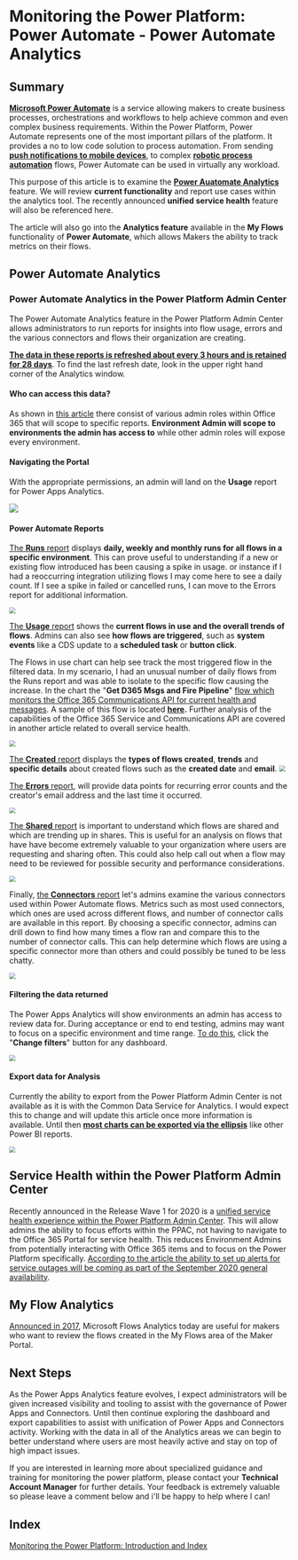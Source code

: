 # Monitoring the Power Platform: Power Automate - Power Automate Analytics

## Summary

**[Microsoft Power Automate](https://docs.microsoft.com/en-us/power-automate/getting-started)** is a service allowing makers to create business processes, orchestrations and workflows to help achieve common and even complex business requirements. Within the Power Platform, Power Automate represents one of the most important pillars of the platform. It provides a no to low code solution to process automation. From sending **[push notifications to mobile devices](https://docs.microsoft.com/en-us/powerapps/maker/canvas-apps/add-notifications)**, to complex **[robotic process automation](https://flow.microsoft.com/en-us/ui-flows/)** flows, Power Automate can be used in virtually any workload.

This purpose of this article is to examine the **[Power Auatomate Analytics](https://docs.microsoft.com/en-us/power-platform/admin/analytics-flow)** feature. We will review **current functionality** and report use cases within the analytics tool. The recently announced **unified service health** feature will also be referenced here.

The article will also go into the **Analytics feature** available in the **My Flows** functionality of **Power Automate**, which allows Makers the ability to track metrics on their flows.

## Power Automate Analytics

### Power Automate Analytics in the Power Platform Admin Center

The Power Automate Analytics feature in the Power Platform Admin Center allows administrators to run reports for insights into flow usage, errors and the various connectors and flows their organization are creating.

**<u>The data in these reports is refreshed about every 3 hours and is retained for 28 days</u>**. To find the last refresh date, look in the upper right hand corner of the Analytics window.

<insert lastrefreshtime image>

#### Who can access this data?

As shown in [this article](https://docs.microsoft.com/en-us/power-platform/admin/analytics-flow#who-can-view-these-reports) there consist of various admin roles within Office 365 that will scope to specific reports. **Environment Admin will scope to environments the admin has access to** while other admin roles will expose every environment.

#### Navigating the Portal

With the appropriate permissions, an admin will land on the **Usage** report for Power Apps Analytics. 

<img src="https://raw.githubusercontent.com/wiki/aliyoussefi/D365-Monitoring/Artifacts/PowerAppsAnalytics/navigateTo.JPG"  />

#### Power Automate Reports

[The **Runs** report](https://docs.microsoft.com/en-us/power-platform/admin/analytics-flow#runs-report) displays **daily, weekly and monthly runs for all flows in a specific environment**. This can prove useful to understanding if a new or existing flow introduced has been causing a spike in usage. or instance if I had a reoccurring integration utilizing flows I may come here to see a daily count. If I see a spike in failed or cancelled runs, I can move to the Errors report for additional information.

<img src="https://raw.githubusercontent.com/aliyoussefi/MonitoringPowerPlatform/master/Artifacts/PowerAutomateAnalytics/Analytics-Runs.JPG" style="zoom: 67%;" />

[The **Usage** report](https://docs.microsoft.com/en-us/power-platform/admin/analytics-flow#usage-report) shows the **current flows in use and the overall trends of flows**. Admins can also see **how flows are triggered**, such as **system events** like a CDS update to a **scheduled task** or **button click**. 

<insert usage image>

The Flows in use chart can help see track the most triggered flow in the filtered data. In my scenario, I had an unusual number of daily flows from the Runs report and was able to isolate to the specific flow causing the increase. In the chart the "**Get D365 Msgs and Fire Pipeline**" [flow which monitors the Office 365 Communications API for current health and messages](https://community.dynamics.com/crm/b/crminthefield/posts/monitoring-dynamics-365-ce-service-health-and-messages-using-the-microsoft-office-365-service-communications-api). A sample of this flow is located **[here](https://github.com/aliyoussefi/MonitoringPowerPlatform/raw/PowerAutomate/Samples/GetDynamics365MessagesfromtheOffice365CommunicationsAPI_20200410121038.zip).** Further analysis of the capabilities of the Office 365 Service and Communications API are covered in another article related to overall service health.

<insert flows in use chart>

<img src="https://raw.githubusercontent.com/aliyoussefi/MonitoringPowerPlatform/master/Artifacts/PowerAutomateAnalytics/Analytics-Created.JPG" style="zoom: 67%;" />

[The **Created** report](https://docs.microsoft.com/en-us/power-platform/admin/analytics-flow#created-report) displays the **types of flows created**, **trends** and **specific details** about created flows such as the **created date** and **email**.
<img src="https://raw.githubusercontent.com/aliyoussefi/MonitoringPowerPlatform/master/Artifacts/PowerAutomateAnalytics/Analytics-Created.JPG" style="zoom: 67%;" />

[The **Errors** report](https://docs.microsoft.com/en-us/power-platform/admin/analytics-flow#error-report), will provide data points for recurring error counts and the creator's email address and the last time it occurred. 

<img src="https://raw.githubusercontent.com/aliyoussefi/MonitoringPowerPlatform/master/Artifacts/PowerAutomateAnalytics/Analytics-Errors.JPG" style="zoom: 67%;" />

[The **Shared** report](https://docs.microsoft.com/en-us/power-platform/admin/analytics-flow#shared-report) is important to understand which flows are shared and which are trending up in shares. This is useful for an analysis on flows that have have become extremely valuable to your organization where users are requesting and sharing often. This could also help call out when a flow may need to be reviewed for possible security and performance considerations.

<img src="https://raw.githubusercontent.com/aliyoussefi/MonitoringPowerPlatform/master/Artifacts/PowerAutomateAnalytics/Analytics-Shared.JPG" style="zoom: 67%;" />

Finally, [the **Connectors** report]() let's admins examine the various connectors used within Power Automate flows. Metrics such as most used connectors, which ones are used across different flows, and number of connector calls are available in this report. By choosing a specific connector, admins can drill down to find how many times a flow ran and compare this to the number of connector calls. This can help determine which flows are using a specific connector more than others and could possibly be tuned to be less chatty.

<img src="https://raw.githubusercontent.com/aliyoussefi/MonitoringPowerPlatform/master/Artifacts/PowerAutomateAnalytics/Analytics-Connectors.JPG" style="zoom: 67%;" />

#### Filtering the data returned

The Power Apps Analytics will show environments an admin has access to review data for. During acceptance or end to end testing, admins may want to focus on a specific environment and time range. [To do this](https://docs.microsoft.com/en-us/power-platform/admin/analytics-powerapps#how-do-i-change-environments), click the "**Change filters**" button for any dashboard.

<img src="https://raw.githubusercontent.com/aliyoussefi/MonitoringPowerPlatform/master/Artifacts/PowerAutomateAnalytics/Analytics-Runs.JPG" style="zoom: 67%;" />

#### Export data for Analysis

Currently the ability to export from the Power Platform Admin Center is not available as it is with the Common Data Service for Analytics. I would expect this to change and will update this article once more information is available. Until then [**most charts can be exported via the ellipsis**](https://docs.microsoft.com/en-us/power-platform/admin/analytics-powerapps#how-can-i-download-the-reports) like other Power BI reports. 

<img src="https://raw.githubusercontent.com/aliyoussefi/MonitoringPowerPlatform/master/Artifacts/PowerAutomateAnalytics/Analytics-Runs.JPG" style="zoom: 67%;" />

## Service Health within the Power Platform Admin Center

Recently announced in the Release Wave 1 for 2020 is a [unified service health experience within the Power Platform Admin Center](https://docs.microsoft.com/en-us/power-platform-release-plan/2020wave1/power-platform-governance-administration/unified-service-health-experience-power-platform-admin-center). This will allow admins the ability to focus efforts within the PPAC, not having to navigate to the Office 365 Portal for service health. This reduces Environment Admins from potentially interacting with Office 365 items and to focus on the Power Platform specifically. [According to the article the ability to set up alerts for service outages will be coming as part of the September 2020 general availability](https://docs.microsoft.com/en-us/power-platform-release-plan/2020wave1/power-platform-governance-administration/service-health-power-platform-admin-center).

## My Flow Analytics

[Announced in 2017](https://flow.microsoft.com/en-us/blog/announcing-microsoft-flow-analytics/), Microsoft Flows Analytics today are useful for makers who want to review the flows created in the My Flows area of the Maker Portal.



## Next Steps

As the Power Apps Analytics feature evolves, I expect administrators will be given increased visibility and tooling to assist with the governance of Power Apps and Connectors. Until then continue exploring the dashboard and export capabilities to assist with unification of Power Apps and Connectors activity. Working with the data in all of the Analytics areas we can begin to better understand where users are most heavily active and stay on top of high impact issues.

If you are interested in learning more about specialized guidance and training for monitoring the power platform, please contact your **Technical Account Manager** for further details. Your feedback is extremely valuable so please leave a comment below and i'll be happy to help where I can!

## Index

[Monitoring the Power Platform: Introduction and Index](https://community.dynamics.com/crm/b/crminthefield/posts/monitoring-the-power-platform-introduction)
